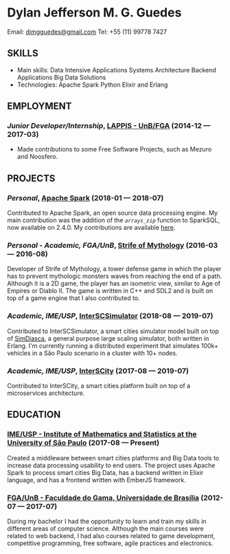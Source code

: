 Dylan Jefferson M. G. Guedes
============
Email: djmgguedes@gmail.com
Tel: +55 (11) 99778 7427




## SKILLS

  - Main skills: Data Intensive Applications Systems Architecture Backend Applications Big Data Solutions 
  - Technologies: Apache Spark Python Elixir and Erlang 

## EMPLOYMENT

### *Junior Developer/Internship*, [LAPPIS - UnB/FGA](https://github.com/lappis-unb) (2014-12 — 2017-03)


  - Made contributions to some Free Software Projects, such as Mezuro and Noosfero.


## PROJECTS

### *Personal*, [Apache Spark](https://spark.apache.org/) (2018-01 — 2018-07)


Contributed to Apache Spark, an open source data processing engine. My main contribution was the addition of the *`arrays_zip`* function to SparkSQL, now available on 2.4.0. My contributions are available [here](https://github.com/apache/spark/pulls?q=is%3Apr+is%3Aclosed+author%3ADylanGuedes).

### *Personal - Academic, FGA/UnB*, [Strife of Mythology](https://github.com/StrifeOfMythologyTD/SoMTD) (2016-03 — 2016-08)


Developer of Strife of Mythology, a tower defense game in which the player has to prevent mythologic monsters waves from reaching the end of a path. Although it is a 2D game, the player has an isometric view, similar to Age of Empires or Diablo II. The game is written in C++ and SDL2 and is built on top of a game engine that I also contributed to.

### *Academic, IME/USP*, [InterSCSimulator](https://github.com/DylanGuedes/interscsimulator-blue) (2018-08 — 2019-07)


Contributed to InterSCSimulator, a smart cities simulator model built on top of [SimDiasca](https://www.edf.fr/en/the-edf-group/world-s-largest-power-company/activities/research-and-development/scientific-communities/simulation-softwares?logiciel=10832), a general purpose large scaling simulator, both written in Erlang. I'm currently running a distributed experiment that simulates 100k+ vehicles in a São Paulo scenario in a cluster with 10+ nodes.

### *Academic, IME/USP*, [InterSCity](https://gitlab.com/interscity/interscity-platform) (2017-08 — 2019-07)


Contributed to InterSCity, a smart cities platform built on top of a microservices architecture.



## EDUCATION

### [IME/USP - Institute of Mathematics and Statistics at the University of São Paulo](https://www.ime.usp.br/) (2017-08 — Present)

Created a middleware between smart cities platforms and Big Data tools to increase data processing usability to end users. The project uses Apache Spark to process smart cities Big Data, has a backend written in Elixir language, and has a frontend written with EmberJS framework.


### [FGA/UnB - Faculdade do Gama, Universidade de Brasília](https://unb.br/) (2012-07 — 2017-07)

During my bachelor I had the opportunity to learn and train my skills in different areas of computer science. Although the main courses were related to web backend, I had also courses related to game development, competitive programming, free software, agile practices and electronics.












